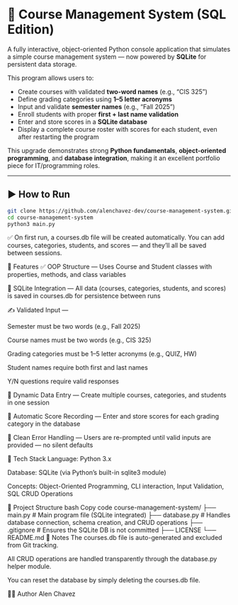 # 🧠 Course Management System (SQL Edition)

A fully interactive, object-oriented Python console application that simulates a simple course management system — now powered by **SQLite** for persistent data storage.  

This program allows users to:

- Create courses with validated **two-word names** (e.g., “CIS 325”)  
- Define grading categories using **1–5 letter acronyms**  
- Input and validate **semester names** (e.g., “Fall 2025”)  
- Enroll students with proper **first + last name validation**  
- Enter and store scores in a **SQLite database**  
- Display a complete course roster with scores for each student, even after restarting the program

This upgrade demonstrates strong **Python fundamentals**, **object-oriented programming**, and **database integration**, making it an excellent portfolio piece for IT/programming roles.

---

## ▶️ How to Run

```bash
git clone https://github.com/alenchavez-dev/course-management-system.git
cd course-management-system
python3 main.py
```
✅ On first run, a courses.db file will be created automatically.
You can add courses, categories, students, and scores — and they’ll all be saved between sessions.

🚀 Features
✅ OOP Structure — Uses Course and Student classes with properties, methods, and class variables

🧠 SQLite Integration — All data (courses, categories, students, and scores) is saved in courses.db for persistence between runs

✍️ Validated Input —

Semester must be two words (e.g., Fall 2025)

Course names must be two words (e.g., CIS 325)

Grading categories must be 1–5 letter acronyms (e.g., QUIZ, HW)

Student names require both first and last names

Y/N questions require valid responses

🧾 Dynamic Data Entry — Create multiple courses, categories, and students in one session

🧮 Automatic Score Recording — Enter and store scores for each grading category in the database

🧠 Clean Error Handling — Users are re-prompted until valid inputs are provided — no silent defaults

🧰 Tech Stack
Language: Python 3.x

Database: SQLite (via Python’s built-in sqlite3 module)

Concepts: Object-Oriented Programming, CLI interaction, Input Validation, SQL CRUD Operations

📂 Project Structure
bash
Copy code
course-management-system/
├── main.py          # Main program file (SQLite integrated)
├── database.py      # Handles database connection, schema creation, and CRUD operations
├── .gitignore       # Ensures the SQLite DB is not committed
├── LICENSE
└── README.md
📝 Notes
The courses.db file is auto-generated and excluded from Git tracking.

All CRUD operations are handled transparently through the database.py helper module.

You can reset the database by simply deleting the courses.db file.

🧑‍💻 Author
Alen Chavez
